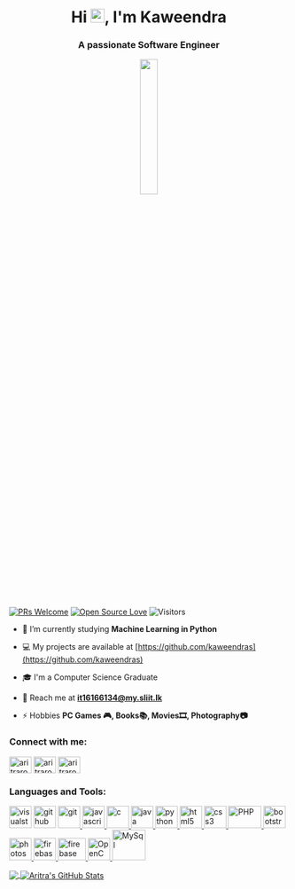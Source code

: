 <h1 align="center">Hi <img src="https://media.giphy.com/media/hvRJCLFzcasrR4ia7z/giphy.gif" width="25px">, I'm Kaweendra</h1>
<h3 align="center">A passionate Software Engineer</h3>
<!--
<p align="center">
  <img src ="https://www.therevisionist.org/wp-content/uploads/2016/01/Angry-Panda-breaking-keyboard.gif">
</p>
--!>

<p align="center">
  <img src ="https://user-images.githubusercontent.com/21986859/81631070-976d9300-93f6-11ea-9137-072a3b386110.gif" width="25%">
</p>



[![PRs Welcome](https://img.shields.io/badge/PRs-welcome-brightgreen.svg?style=flat&logo=github)](https://github.com/kaweendras)
[![Open Source Love](https://badges.frapsoft.com/os/v2/open-source.svg?v=103)](https://github.com/kaweendras)
<img alt="Visitors" src="https://komarev.com/ghpvc/?username=kaweendras&style=flat&labelColor=black&logo=github&label=PROFILE+VIEWS&color=29bf12"/>



- 📙 I’m currently studying **Machine Learning in Python**

- 💻 My projects are available at [https://github.com/kaweendras](https://github.com/kaweendras)

- 🎓 I'm a Computer Science Graduate

- 📧 Reach me at **it16166134@my.sliit.lk**

- ⚡ Hobbies **PC Games 🎮, Books📚, Movies🎞, Photography📷**

<p align="left">
<h3 align="left">Connect with me:</h3>
<a href="https://twitter.com/dear__spider" target="_blank"><img align="center" src="https://cdn.jsdelivr.net/npm/simple-icons@3.0.1/icons/twitter.svg" alt="aritraroy24roy" height="30" width="40" /></a>
<a href="https://linkedin.com/in/kaweendra" target="_blank"><img align="center" src="https://cdn.jsdelivr.net/npm/simple-icons@3.0.1/icons/linkedin.svg" alt="aritraroy24" height="30" width="40" /></a>
<a href="https://instagram.com/devil.u.know" target="_blank"><img align="center" src="https://cdn.jsdelivr.net/npm/simple-icons@3.0.1/icons/instagram.svg" alt="aritraroy24" height="30" width="40" /></a>
</p>

<h3 align="left">Languages and Tools:</h3>
<p align="left"> 
  <a href="https://code.visualstudio.com/" target="_blank"><img src="https://miro.medium.com/max/600/1*u9Rw2zT1kQl0I0Oa-9vc_g.png" alt="visualstudiocode" height="40" width="40" /></a>
  <a href="https://github.com/" target="_blank"><img src="https://cdn4.iconfinder.com/data/icons/bettericons/354/github-circle-512.png" alt="github" height="40" width="40" /></a>
  <a href="https://git-scm.com/" target="_blank"> <img src="https://www.vectorlogo.zone/logos/git-scm/git-scm-icon.svg" alt="git" width="40" height="40"/> </a> 
  <a href="https://developer.mozilla.org/en-US/docs/Web/JavaScript" target="_blank"> <img src="https://upload.wikimedia.org/wikipedia/commons/thumb/9/99/Unofficial_JavaScript_logo_2.svg/1024px-Unofficial_JavaScript_logo_2.svg.png" alt="javascript" width="40" height="40"/> </a> 
  <a href="https://www.cprogramming.com/" target="_blank"> <img src="https://cdn.iconscout.com/icon/free/png-512/c-programming-569564.png" alt="c" width="40" height="40"/> </a> 
  <a href="https://www.java.com" target="_blank"> <img src="https://seeklogo.com/images/J/java-logo-7F8B35BAB3-seeklogo.com.png" alt="java" width="40" height="40"/> </a>
  <a href="https://www.python.org/" target="_blank"> <img src="https://upload.wikimedia.org/wikipedia/commons/thumb/c/c3/Python-logo-notext.svg/1200px-Python-logo-notext.svg.png" alt="python" width="40" height="40"/> </a>
  <a href="https://www.w3.org/html/" target="_blank"> <img src="https://upload.wikimedia.org/wikipedia/commons/thumb/6/61/HTML5_logo_and_wordmark.svg/512px-HTML5_logo_and_wordmark.svg.png" alt="html5" width="40" height="40"/> </a>
  <a href="https://www.w3schools.com/css/" target="_blank"> <img src="https://upload.wikimedia.org/wikipedia/commons/thumb/3/3d/CSS.3.svg/1200px-CSS.3.svg.png" alt="css3" width="40" height="40"/> </a>
  <a href="https://www.php.net/" target="_blank"> <img src="https://seeklogo.com/images/P/php-logo-DC4A01DBB6-seeklogo.com.png" alt="PHP" width="60" height="40"/> </a> 
  <a href="https://getbootstrap.com" target="_blank"> <img src="https://upload.wikimedia.org/wikipedia/commons/thumb/b/b2/Bootstrap_logo.svg/1024px-Bootstrap_logo.svg.png" alt="bootstrap" width="40" height="40"/> </a> 
  <a href="https://www.photoshop.com/en" target="_blank"> <img src="https://camo.githubusercontent.com/54ad53e4ba8ef73bd6b13fd29b101d0ef66163b2/68747470733a2f2f75706c6f61642e77696b696d656469612e6f72672f77696b6970656469612f636f6d6d6f6e732f7468756d622f612f61662f41646f62655f50686f746f73686f705f43435f69636f6e2e7376672f3130353170782d41646f62655f50686f746f73686f705f43435f69636f6e2e7376672e706e67" alt="photoshop" width="40" height="40"/> </a>  
  <a href="https://firebase.google.com/" target="_blank"> <img src="https://www.vectorlogo.zone/logos/firebase/firebase-icon.svg" alt="firebase" width="40" height="40"/> </a> 
  <a href="https://arduino.cc/" target="_blank"> <img src="https://upload.wikimedia.org/wikipedia/commons/thumb/8/87/Arduino_Logo.svg/640px-Arduino_Logo.svg.png" alt="firebase" width="50" height="40"/> </a> 
  <a href="https://opencv.org/" target="_blank"> <img src="https://upload.wikimedia.org/wikipedia/commons/3/32/OpenCV_Logo_with_text_svg_version.svg" alt="OpenCV" width="40" height="40"/> </a> 
  <a href="https://mysql.com/" target="_blank"> <img src="https://cdn.worldvectorlogo.com/logos/mysql.svg" alt="MySql" width="60" height="55"/> </a> 
</p>
  
<a href="https://github.com/kaweendras/kaweendras">
  <img align="center" src="https://github-readme-stats.vercel.app/api/top-langs/?username=kaweendras&hide=html,scss&&layout=compact&title_color=ffffff&text_color=c9cacc&icon_color=2bbc8a&bg_color=1d1f21" />
</a>
<a href="https://github.com/kaweendras/kaweendras">
  <img align="center" src="https://github-readme-stats.vercel.app/api?username=kaweendras&show_icons=true&line_height=27&count_private=true&title_color=ffffff&text_color=c9cacc&icon_color=2bbc8a&bg_color=1d1f21" alt="Aritra's GitHub Stats" />
